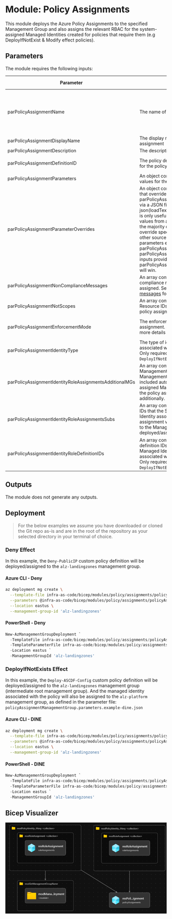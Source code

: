 # Module: Policy Assignments

This module deploys the Azure Policy Assignments to the specified Management Group and also assigns the relevant RBAC for the system-assigned Managed Identities created for policies that require them (e.g DeployIfNotExist & Modify effect policies).

## Parameters

The module requires the following inputs:

 Parameter | Description | Requirement | Example | Default Value
----------- | ----------- | ----------- | ------- | -------------
parPolicyAssignmentName | The name of the policy assignment. | Mandatory input. Can only be a maximum of 24 characters in length as per: [Naming rules and restrictions for Azure resources](https://docs.microsoft.com/azure/azure-resource-manager/management/resource-name-rules#microsoftauthorization) | `Deny-Public-IP` | None
parPolicyAssignmentDisplayName | The display name of the policy assignment | Mandatory input | `Deny the creation of Public IPs` | None
parPolicyAssignmentDescription | The description of the policy assignment | Mandatory input | `This policy denies creation of Public IPs under the assigned scope.` | None
parPolicyAssignmentDefinitionID | The policy definition ID (full resource ID) for the policy to be assigned. | Mandatory input | `/providers/Microsoft.Authorization/policyDefinitions/9d0a794f-1444-4c96-9534-e35fc8c39c91` (built-in) or `/providers/Microsoft.Management/managementgroups/alz/providers/Microsoft.Authorization/policyDefinitions/Deny-Public-IP` (custom) | None
parPolicyAssignmentParameters | An object containing the parameter values for the policy to be assigned. | Mandatory input | `{"value":{"emailSecurityContact":{"value":"security_contact@replace_me"}}}` | `{}`
parPolicyAssignmentParameterOverrides | An object containing parameter values that override those provided to parPolicyAssignmentParameters, usually via a JSON file and json(loadTextContent(FILE_PATH)). This is only useful when wanting to take values from a source like a JSON file for the majority of the parameters but override specific parameter inputs from other sources or hardcoded. If duplicate parameters exist between parPolicyAssignmentParameters & parPolicyAssignmentParameterOverrides, inputs provided to parPolicyAssignmentParameterOverrides will win. | Not mandatory | `{"value":{"emailSecurityContact":{"value":"different_contact@replace_me"}}}` | `{}`
parPolicyAssignmentNonComplianceMessages | An array containing object/s for the non-compliance messages for the policy to be assigned. See [Non-compliance messages](https://docs.microsoft.com/azure/governance/policy/concepts/assignment-structure#non-compliance-messages) for more details on use. | Mandatory input | `[{"message":"Default message"}]` | `[]`
parPolicyAssignmentNotScopes | An array containing a list of scope Resource IDs to be excluded for the policy assignment. | Mandatory input | `["/providers/Microsoft.Management/managementgroups/alz","/providers/Microsoft.Management/managementgroups/alz-sandbox"]` | `[]`
parPolicyAssignmentEnforcementMode | The enforcement mode for the policy assignment. See [Enforcement Mode](https://aka.ms/EnforcementMode) for more details on use. | Not mandatory. Will only allow values of `Default` or `DoNotEnforce` | `Default` | `Default`
parPolicyAssignmentIdentityType | The type of identity to be created and associated with the policy assignment. Only required for `Modify` and `DeployIfNotExists` policy effects | Not mandatory. Will only allow values of `None` or `SystemAssigned` | `None`
parPolicyAssignmentIdentityRoleAssignmentsAdditionalMGs | An array containing a list of additional Management Group IDs (as the Management Group deployed to is included automatically) that the System-assigned Managed Identity, associated to the policy assignment, will be assigned to additionally. | Not mandatory | `["alz","alz-sandbox"]` | `[]`
parPolicyAssignmentIdentityRoleAssignmentsSubs | An array containing a list of Subscription IDs that the System-assigned Managed Identity associated to the policy assignment will be assigned to in addition to the Management Group the policy is deployed/assigned to. | Not mandatory | `["d4417fe6-3370-48e2-ab38-c7b926526fe7","fbec3ec1-292a-4207-831c-bd62fdb7b468"]` | `[]`
parPolicyAssignmentIdentityRoleDefinitionIDs | An array containing a list of RBAC role definition IDs to be assigned to the Managed Identity that is created and associated with the policy assignment. Only required for `Modify` and `DeployIfNotExists` policy effects | Not mandatory. But required for a `Modify` and `DeployIfNotExists` policy effect assignment. | `alz` | `[]`

## Outputs

The module does not generate any outputs.

## Deployment

> For the below examples we assume you have downloaded or cloned the Git repo as-is and are in the root of the repository as your selected directory in your terminal of choice.

### Deny Effect

In this example, the `Deny-PublicIP` custom policy definition will be deployed/assigned to the `alz-landingzones` management group.

#### Azure CLI - Deny

```bash
az deployment mg create \
  --template-file infra-as-code/bicep/modules/policy/assignments/policyAssignmentManagementGroup.bicep \
  --parameters @infra-as-code/bicep/modules/policy/assignments/policyAssignmentManagementGroup.parameters.example-deny.json \
  --location eastus \
  --management-group-id 'alz-landingzones'
```

#### PowerShell - Deny

```powershell
New-AzManagementGroupDeployment `
  -TemplateFile infra-as-code/bicep/modules/policy/assignments/policyAssignmentManagementGroup.bicep `
  -TemplateParameterFile infra-as-code/bicep/modules/policy/assignments/policyAssignmentManagementGroup.parameters.example-deny.json `
  -Location eastus `
  -ManagementGroupId 'alz-landingzones'
```

### DeployIfNotExists Effect

In this example, the `Deploy-ASCDF-Config` custom policy definition will be deployed/assigned to the `alz-landingzones` management group (intermediate root management group). And the managed identity associated with the policy will also be assigned to the `alz-platform` management group, as defined in the parameter file: `policyAssignmentManagementGroup.parameters.example-dine.json`
#### Azure CLI - DINE

```bash
az deployment mg create \
  --template-file infra-as-code/bicep/modules/policy/assignments/policyAssignmentManagementGroup.bicep \
  --parameters @infra-as-code/bicep/modules/policy/assignments/policyAssignmentManagementGroup.parameters.example-dine.json \
  --location eastus \
  --management-group-id 'alz-landingzones'
```

#### PowerShell - DINE

```powershell
New-AzManagementGroupDeployment `
  -TemplateFile infra-as-code/bicep/modules/policy/assignments/policyAssignmentManagementGroup.bicep `
  -TemplateParameterFile infra-as-code/bicep/modules/policy/assignments/policyAssignmentManagementGroup.parameters.example-dine.json `
  -Location eastus `
  -ManagementGroupId 'alz-landingzones'
```

## Bicep Visualizer

![Bicep Visualizer](media/bicepVisualizer.png "Bicep Visualizer")
